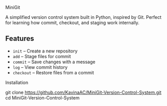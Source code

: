 MiniGit

A simplified version control system built in Python, inspired by Git.
Perfect for learning how commit, checkout, and staging work internally.

## Features
- `init` – Create a new repository
- `add` – Stage files for commit
- `commit` – Save changes with a message
- `log` – View commit history
- `checkout` – Restore files from a commit

Installation

git clone https://github.com/KavinaAC/MiniGit-Version-Control-System.git
cd MiniGit-Version-Control-System
